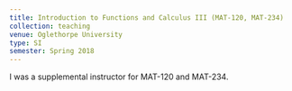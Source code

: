```yaml
---
title: Introduction to Functions and Calculus III (MAT-120, MAT-234)
collection: teaching
venue: Oglethorpe University
type: SI
semester: Spring 2018
---
```


I was a supplemental instructor for MAT-120 and MAT-234.
